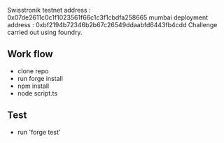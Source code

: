 Swisstronik testnet address : 0x07de2611c0c1f1023561f66c1c3f1cbdfa258665
mumbai deployment address : 0xbf2194b72346b2b67c26549ddaabfd6443fb4cdd
Challenge carried out using foundry.

## Work flow
- clone repo
- run forge install
- npm install
- node script.ts

## Test
- run 'forge test'